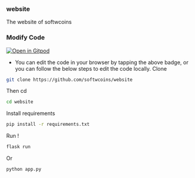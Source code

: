 ### website
The website of softwcoins

### Modify Code
[![Open in Gitpod](https://gitpod.io/button/open-in-gitpod.svg)](https://gitpod.io/#https://github.com/softwcoins/website)

- You can edit the code in your browser by tapping the above badge, or you can follow the below steps to edit the code locally. 
Clone
```sh
git clone https://github.com/softwcoins/website
```
Then cd
```sh
cd website
```
Install requirements
```sh
pip install -r requirements.txt
```
Run ! 
```sh
flask run
```
Or
```sh
python app.py
```
